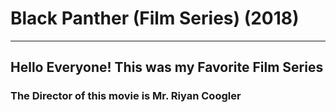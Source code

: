 # Black Panther (Film Series) (2018)
---
Hello Everyone! This was my Favorite Film Series
---
### The Director of this movie is Mr. Riyan Coogler
